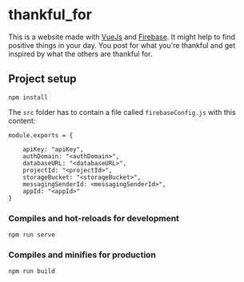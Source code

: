 # thankful_for

This is a website made with [VueJs](https://vuejs.org) and [Firebase](https://firebase.google.com). It might help to find positive things in your day. You post for what you're thankful and get inspired by what the others are thankful for.

## Project setup
```
npm install
```
The ```src``` folder has to contain a file called ```firebaseConfig.js``` with this content:
```
module.exports = {

    apiKey: "apiKey",
    authDomain: "<authDomain>",
    databaseURL: "<databaseURL>",
    projectId: "<projectId>",
    storageBucket: "<storageBucket>",
    messagingSenderId: <messagingSenderId>",
    appId: "<appId>"
}
```

### Compiles and hot-reloads for development
```
npm run serve
```

### Compiles and minifies for production
```
npm run build
```
